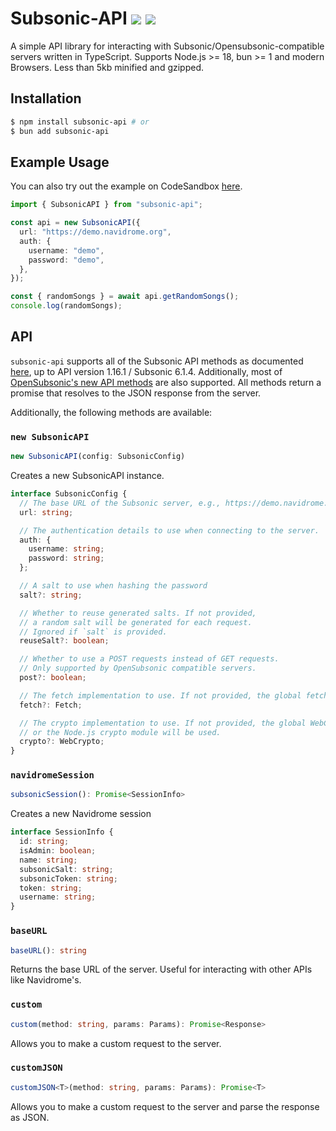 # Subsonic-API <a href="https://www.npmjs.com/package/subsonic-api"><img src="https://img.shields.io/npm/v/subsonic-api?style=flat&colorA=000000&colorB=efefef"/></a> <a href="https://github.com/explodingcamera/subsonic-api/actions/workflows/test.yml"><img src="https://img.shields.io/github/actions/workflow/status/explodingcamera/subsonic-api/test.yml?branch=main&style=flat&colorA=000000"/></a>

A simple API library for interacting with Subsonic/Opensubsonic-compatible servers written in TypeScript. Supports Node.js >= 18, bun >= 1 and modern Browsers. Less than 5kb minified and gzipped.

## Installation

```bash
$ npm install subsonic-api # or
$ bun add subsonic-api
```

## Example Usage

You can also try out the example on CodeSandbox [here](https://codesandbox.io/p/sandbox/subsonic-api-nlgp4c).

```ts
import { SubsonicAPI } from "subsonic-api";

const api = new SubsonicAPI({
  url: "https://demo.navidrome.org",
  auth: {
    username: "demo",
    password: "demo",
  },
});

const { randomSongs } = await api.getRandomSongs();
console.log(randomSongs);
```

## API

`subsonic-api` supports all of the Subsonic API methods as documented [here](http://www.subsonic.org/pages/api.jsp), up to API version 1.16.1 / Subsonic 6.1.4. Additionally, most of [OpenSubsonic's new API methods](https://opensubsonic.netlify.app/) are also supported.
All methods return a promise that resolves to the JSON response from the server.

Additionally, the following methods are available:

### `new SubsonicAPI`

```ts
new SubsonicAPI(config: SubsonicConfig)
```

Creates a new SubsonicAPI instance.

```ts
interface SubsonicConfig {
  // The base URL of the Subsonic server, e.g., https://demo.navidrome.org.
  url: string;

  // The authentication details to use when connecting to the server.
  auth: {
    username: string;
    password: string;
  };

  // A salt to use when hashing the password
  salt?: string;

  // Whether to reuse generated salts. If not provided,
  // a random salt will be generated for each request.
  // Ignored if `salt` is provided.
  reuseSalt?: boolean;

  // Whether to use a POST requests instead of GET requests.
  // Only supported by OpenSubsonic compatible servers.
  post?: boolean;

  // The fetch implementation to use. If not provided, the global fetch will be used.
  fetch?: Fetch;

  // The crypto implementation to use. If not provided, the global WebCrypto object
  // or the Node.js crypto module will be used.
  crypto?: WebCrypto;
}
```

### `navidromeSession`

```ts
subsonicSession(): Promise<SessionInfo>
```

Creates a new Navidrome session

```ts
interface SessionInfo {
  id: string;
  isAdmin: boolean;
  name: string;
  subsonicSalt: string;
  subsonicToken: string;
  token: string;
  username: string;
}
```

### `baseURL`

```ts
baseURL(): string
```

Returns the base URL of the server. Useful for interacting with other APIs like Navidrome's.

### `custom`

```ts
custom(method: string, params: Params): Promise<Response>
```

Allows you to make a custom request to the server.

### `customJSON`

```ts
customJSON<T>(method: string, params: Params): Promise<T>
```

Allows you to make a custom request to the server and parse the response as JSON.
